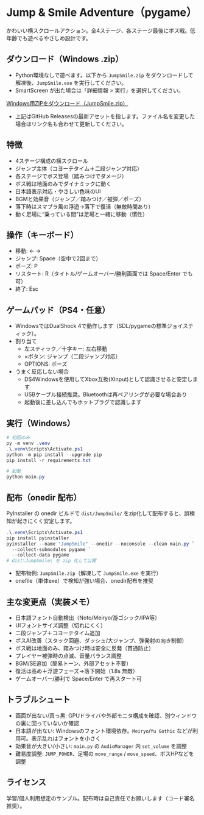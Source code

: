 # Jump & Smile Adventure（pygame）

かわいい横スクロールアクション。全4ステージ、各ステージ最後にボス戦。低年齢でも遊べるやさしめ設計です。

## ダウンロード（Windows .zip）
- Python環境なしで遊べます。以下から `JumpSmile.zip` をダウンロードして解凍後、`JumpSmile.exe` を実行してください。
- SmartScreen が出た場合は「詳細情報 > 実行」を選択してください。

[Windows用ZIPをダウンロード（JumpSmile.zip）](https://github.com/takeru4718/cursortest/releases/latest/download/JumpSmile.zip)

- 上記はGitHub Releasesの最新アセットを指します。ファイル名を変更した場合はリンク名も合わせて更新してください。

## 特徴
- 4ステージ構成の横スクロール
- ジャンプ主体（コヨーテタイム＋二段ジャンプ対応）
- 各ステージでボス登場（踏みつけでダメージ）
- ボス戦は地面のみでダイナミックに動く
- 日本語表示対応・やさしい色味のUI
- BGMと効果音（ジャンプ／踏みつけ／被弾／ポーズ）
- 落下時はスマブラ風の浮遊→落下で復活（無敵時間あり）
- 動く足場に“乗っている間”は足場と一緒に移動（慣性）

## 操作（キーボード）
- 移動: ← →
- ジャンプ: Space（空中で2回まで）
- ポーズ: P
- リスタート: R（タイトル/ゲームオーバー/勝利画面では Space/Enter でも可）
- 終了: Esc

## ゲームパッド（PS4・任意）
- WindowsではDualShock 4で動作します（SDL/pygameの標準ジョイスティック）。
- 割り当て
  - 左スティック／十字キー: 左右移動
  - ×ボタン: ジャンプ（二段ジャンプ対応）
  - OPTIONS: ポーズ
- うまく反応しない場合
  - DS4Windowsを使用してXbox互換(XInput)として認識させると安定します
  - USBケーブル接続推奨。Bluetoothは再ペアリングが必要な場合あり
  - 起動後に差し込んでもホットプラグで認識します

## 実行（Windows）
```powershell
# 初回のみ
py -m venv .venv
.\.venv\Scripts\Activate.ps1
python -m pip install --upgrade pip
pip install -r requirements.txt

# 起動
python main.py
```

## 配布（onedir 配布）
PyInstaller の onedir ビルドで `dist/JumpSmile/` をzip化して配布すると、誤検知が起きにくく安定します。

```powershell
.\.venv\Scripts\Activate.ps1
pip install pyinstaller
pyinstaller --name "JumpSmile" --onedir --noconsole --clean main.py `
  --collect-submodules pygame `
  --collect-data pygame
# dist\JumpSmile\ を zip 化して公開
```
- 配布物例: `JumpSmile.zip`（解凍して `JumpSmile.exe` を実行）
- onefile（単体exe）で検知が強い場合、onedir配布を推奨

## 主な変更点（実装メモ）
- 日本語フォント自動検出（Noto/Meiryo/游ゴシック/IPA等）
- UIフォントサイズ調整（切れにくく）
- 二段ジャンプ＋コヨーテタイム追加
- ボスAI改善（スタック回避、ダッシュ/大ジャンプ、弾発射の向き制御）
- ボス戦は地面のみ、踏みつけ時は安全に反発（貫通防止）
- プレイヤー被弾時の点滅、音量バランス調整
- BGM/SE追加（簡易トーン、外部アセット不要）
- 復活は高め＋浮遊フェーズ→落下開始（1.8s 無敵）
- ゲームオーバー/勝利で Space/Enter で再スタート可

## トラブルシュート
- 画面が出ない/真っ黒: GPUドライバや外部モニタ構成を確認、別ウィンドウの裏に回っていないか確認
- 日本語が出ない: Windowsのフォント環境依存。`Meiryo`/`Yu Gothic` などが利用可。表示乱れはフォントを小さく
- 効果音が大きい/小さい: `main.py` の `AudioManager` 内 `set_volume` を調整
- 難易度調整: `JUMP_POWER`、足場の `move_range` / `move_speed`、ボスHPなどを調整

## ライセンス
学習/個人利用想定のサンプル。配布時は自己責任でお願いします（コード署名推奨）。
